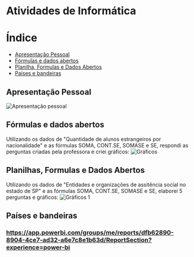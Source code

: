 # Atividades de Informática

# Índice

* [Apresentação Pessoal](#apresentação)
* [Fórmulas e dados abertos](#objetivo-do-projeto)
* [Planilha, Formulas e Dados Abertos](#Sprints)
* [Países e bandeiras](#Burndown)
  
## Apresentação Pessoal
![Apresentação pessoal](https://github.com/user-attachments/assets/69c4cb5d-d6a6-4bc9-8041-f04f7b4f493c)

## Fórmulas e dados abertos
Utilizando os dados de "Quantidade de alunos estrangeiros por nacionalidade" e as fórmulas  SOMA, CONT.SE, SOMASE e SE, respondi as perguntas criadas pela professora e criei gráficos:
![Gráficos](https://github.com/user-attachments/assets/def9f345-de29-4052-8378-082e629795b4)


## Planilhas, Formulas e Dados Abertos
Utilizando os dados de "Entidades e organizações de assitência social no estado de SP" e as fórmulas SOMA, CONT.SE, SOMASE e SE, elaborei 5 perguntas e gráficos:
![Gráficos 1](https://github.com/user-attachments/assets/27d24549-02a1-4968-9cb5-4ea00a606c2e)


## Países e bandeiras

### https://app.powerbi.com/groups/me/reports/dfb62890-8904-4ce7-ad32-a6e7c8e1b63d/ReportSection?experience=power-bi
